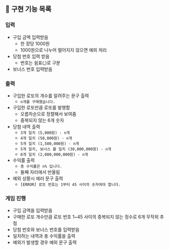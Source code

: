 ## 🔨 구현 기능 목록

### 입력

- 구입 금액 입력받음
    - 한 장당 1000원
    - 1000원으로 나누어 떨어지지 않으면 예외 처리
- 당첨 번호 입력 받음
    - 번호는 쉼표(,)로 구분
- 보너스 번호 입력받음

### 출력

- 구입한 로또의 개수를 알려주는 문구 출력
    - `n개를 구매했습니다.`
- 구입한 로또만큼 로또를 발행함
    - 오름차순으로 정렬해서 보여줌
    - 중복되지 않는 6개 숫자
- 당첨 내역 출력
    - `3개 일치 (5,000원) - n개`
    - `4개 일치 (50,000원) - n개`
    - `5개 일치 (1,500,000원) - n개`
    - `5개 일치, 보너스 볼 일치 (30,000,000원) - n개`
    - `6개 일치 (2,000,000,000원) - n개`
- 수익률 출력
    - `총 수익률은 n% 입니다.`
    - 둘째 자리에서 반올림
- 예외 상황시 에러 문구 출력
    - `[ERROR] 로또 번호는 1부터 45 사이의 숫자여야 합니다.`

### 게임 진행

- 구입 금액을 입력받음
- 구매한 로또 개수만큼 로또 번호 1~45 사이의 중복되지 않는 정수로 6개 무작위 추첨
- 당첨 번호와 보너스 번호를 입력받음
- 일치하는 내역과 총 수익률을 출력
- 예외가 발생할 경우 예외 문구 출력